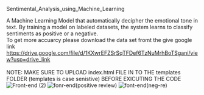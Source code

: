  Sentimental_Analysis_using_Machine_Learning

A Machine Learning Model that automatically decipher the emotional tone in text. By training a model on labeled datasets, the system learns to classify sentiments as positive or a negative.<br>
To get more accuarcy please download the data set fromt the give google link
https://drive.google.com/file/d/1KXwrEFZSrSqTFDef6TzNuMrhBoTSgani/view?usp=drive_link <br><br>
NOTE: MAKE SURE TO UPLOAD index.html FILE IN TO THE templates FOLDER (templates is case senistive)  BEFORE EXICUTING THE CODE  <br>
![Front-end (2)](https://github.com/DhanushB1411/Sentimental-Analysis-using-Machine-Learning/assets/149883392/99c94470-626e-4e35-9607-73fc85748284)
![fonr-end(positive review)](https://github.com/DhanushB1411/Sentimental-Analysis-using-Machine-Learning/assets/149883392/fc6dad47-e122-47ff-b4b7-c7067b117c36)
![font-end(neg-re)](https://github.com/DhanushB1411/Sentimental-Analysis-using-Machine-Learning/assets/149883392/b5f3331f-ce94-4533-b2e3-dccc6112344c)
